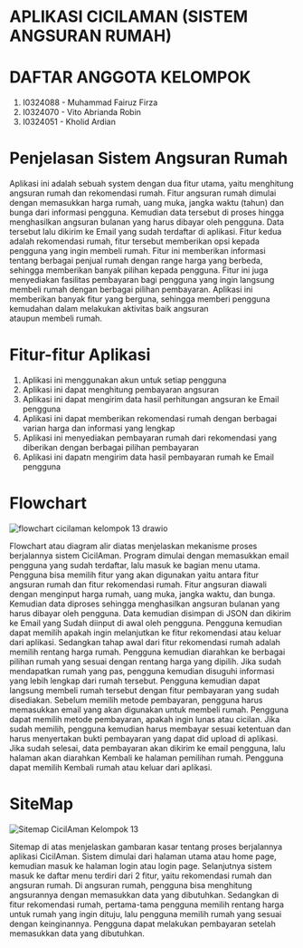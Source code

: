# APLIKASI CICILAMAN (SISTEM ANGSURAN RUMAH)
# DAFTAR ANGGOTA KELOMPOK
1. I0324088 - Muhammad Fairuz Firza
2. I0324070 - Vito Abrianda Robin	
3. I0324051 - Kholid Ardian
# Penjelasan Sistem Angsuran Rumah
Aplikasi ini adalah sebuah system dengan dua fitur utama, yaitu menghitung angsuran rumah dan rekomendasi rumah. Fitur angsuran rumah dimulai dengan memasukkan harga rumah, uang muka, jangka waktu (tahun) dan bunga dari informasi pengguna. Kemudian data tersebut di proses hingga menghasilkan angsuran bulanan yang harus dibayar oleh pengguna. Data tersebut lalu dikirim ke Email yang sudah terdaftar di aplikasi. Fitur kedua adalah rekomendasi rumah, fitur tersebut memberikan opsi kepada pengguna yang ingin membeli rumah. Fitur ini memberikan informasi tentang berbagai penjual rumah dengan range harga yang berbeda, sehingga memberikan banyak pilihan kepada pengguna. Fitur ini juga menyediakan fasilitas pembayaran bagi pengguna yang ingin langsung membeli rumah dengan berbagai pilihan pembayaran. Aplikasi ini memberikan banyak fitur yang berguna, sehingga memberi pengguna kemudahan dalam melakukan aktivitas baik angsuran ataupun membeli rumah.
# Fitur-fitur Aplikasi
1. Aplikasi ini menggunakan akun untuk setiap pengguna
2. Aplikasi ini dapat menghitung pembayaran angsuran
3. Aplikasi ini dapat mengirim data hasil perhitungan angsuran ke Email pengguna
4. Aplikasi ini dapat memberikan rekomendasi rumah dengan berbagai varian harga dan informasi yang lengkap
5. Aplikasi ini menyediakan pembayaran rumah dari rekomendasi yang diberikan dengan berbagai pilihan pembayaran
6. Aplikasi ini dapatn mengirim data hasil pembayaran rumah ke Email pengguna
# Flowchart
![flowchart cicilaman kelompok 13 drawio](https://github.com/user-attachments/assets/6d90a027-dc89-4a9e-9526-d55ce4bcaa42)

Flowchart atau diagram alir diatas menjelaskan mekanisme proses berjalannya sistem CicilAman. Program dimulai dengan memasukkan email pengguna yang sudah terdaftar, lalu masuk ke bagian menu utama. Pengguna bisa memilih fitur yang akan digunakan yaitu antara fitur angsuran rumah dan fitur rekomendasi rumah. Fitur angsuran diawali dengan menginput harga rumah, uang muka, jangka waktu, dan bunga. Kemudian data diproses sehingga menghasilkan angsuran bulanan yang harus dibayar oleh pengguna. Data kemudian disimpan di JSON dan dikirim ke Email yang Sudah diinput di awal oleh pengguna. Pengguna kemudian dapat memilih apakah ingin melanjutkan ke fitur rekomendasi atau keluar dari aplikasi. Sedangkan tahap awal dari fitur rekomendasi rumah adalah memilih rentang harga rumah. Pengguna kemudian diarahkan ke berbagai pilihan rumah yang sesuai dengan rentang harga yang dipilih. Jika sudah mendapatkan rumah yang pas, pengguna kemudian disuguhi informasi yang lebih lengkap dari rumah tersebut. Pengguna kemudian dapat langsung membeli rumah tersebut dengan fitur pembayaran yang sudah disediakan. Sebelum memilih metode pembayaran, pengguna harus memasukkan email yang akan digunakan untuk membeli rumah. Pengguna dapat memilih metode pembayaran, apakah ingin lunas atau cicilan. Jika sudah memilih, pengguna kemudian harus membayar sesuai ketentuan dan harus menyertakan bukti pembayaran yang dapat did upload di aplikasi. Jika sudah selesai, data pembayaran akan dikirim ke email pengguna, lalu halaman akan diarahkan Kembali ke halaman pemilihan rumah. Pengguna dapat memilih Kembali rumah atau keluar dari aplikasi.
# SiteMap
![Sitemap CicilAman Kelompok 13](https://github.com/user-attachments/assets/2da604dc-801d-4ac1-a9af-6227e859d611)

Sitemap di atas menjelaskan gambaran kasar tentang proses berjalannya aplikasi CicilAman. Sistem dimulai dari halaman utama atau home page, kemudian masuk ke halaman login atau login page. Selanjutnya sistem masuk ke daftar menu terdiri dari 2 fitur, yaitu rekomendasi rumah dan angsuran rumah. Di angsuran rumah, pengguna bisa menghitung angsurannya dengan memasukkan data yang dibutuhkan. Sedangkan di fitur rekomendasi rumah, pertama-tama pengguna memilih rentang harga untuk rumah yang ingin dituju, lalu pengguna memilih rumah yang sesuai dengan keinginannya. Pengguna dapat melakukan pembayaran setelah memasukkan data yang dibutuhkan.
